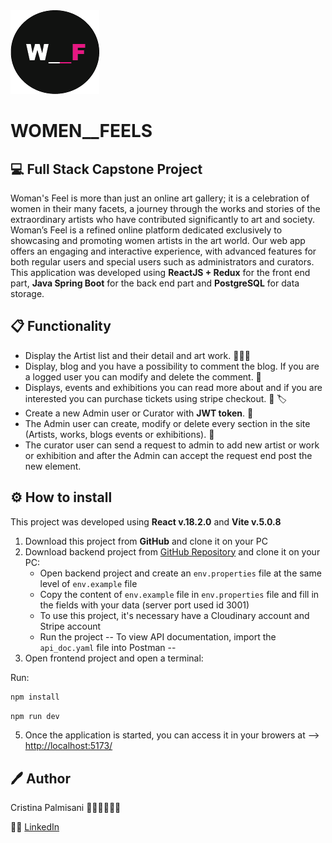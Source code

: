 <img src="./src/assets/wflogo.png" style="width: 50px, heigth:50px">

# WOMEN\_\_FEELS

## 💻 Full Stack Capstone Project

Woman's Feel is more than just an online art gallery; it is a celebration of women in their many facets, a journey through the works and stories of the extraordinary artists who have contributed significantly to art and society.
Woman’s Feel is a refined online platform dedicated exclusively to showcasing and promoting women artists in the art world. Our web app offers an engaging and interactive experience, with advanced features for both regular users and special users such as administrators and curators.
This application was developed using **ReactJS + Redux** for the front end part, **Java Spring Boot** for the back end part and **PostgreSQL** for data storage.

## 📋 Functionality

- Display the Artist list and their detail and art work. 👩🏼‍🎨
- Display, blog and you have a possibility to comment the blog. If you are a logged user you can modify and delete the comment. 📝
- Displays, events and exhibitions you can read more about and if you are interested you can purchase tickets using stripe checkout. 🎨 🏷️
- Create a new Admin user or Curator with **JWT token**. 🔐
- The Admin user can create, modify or delete every section in the site (Artists, works, blogs events or exhibitions). 🤖
- The curator user can send a request to admin to add new artist or work or exhibition and after the Admin can accept the request end post the new element.

## ⚙️ How to install

This project was developed using **React v.18.2.0** and **Vite v.5.0.8**

1. Download this project from **GitHub** and clone it on your PC
2. Download backend project from [GitHub Repository](https://github.com/plmcst96/BE-ArtGallery) and clone it on your PC:
   - Open backend project and create an `env.properties` file at the same level of `env.example` file
   - Copy the content of `env.example` file in `env.properties` file and fill in the fields with your data (server port used id 3001)
   - To use this project, it's necessary have a Cloudinary account and Stripe account
   - Run the project
     -- To view API documentation, import the `api_doc.yaml` file into Postman --
3. Open frontend project and open a terminal:

Run:

```bash
npm install
```

```bash
npm run dev
```

5. Once the application is started, you can access it in your browers at --> [http://localhost:5173/](http://localhost:5173/)

## 🖊️ Author

Cristina Palmisani 👩🏼‍🎨👩🏽‍💻

🧑‍💻 [LinkedIn](https://www.linkedin.com/in/cristina-palmisani-fullstack-developer/)
